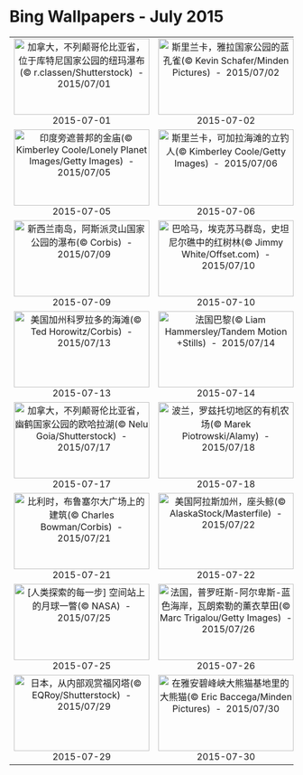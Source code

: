 # Bing Wallpapers - July 2015

| | | | |
|:-------------------------:|:-------------------------:|:-------------------------:|:-------------------------:|
| <a href="https://bing.ee123.net/img/cn/fhd/2015/07/01.jpg" target="_blank"><img src="https://bing.ee123.net/img/cn/fhd/2015/07/01.jpg" width="240" height="135" alt="加拿大，不列颠哥伦比亚省，位于库特尼国家公园的纽玛瀑布(© r.classen/Shutterstock)  -  2015/07/01" title="加拿大，不列颠哥伦比亚省，位于库特尼国家公园的纽玛瀑布(© r.classen/Shutterstock)  -  2015/07/01"></a><br>2015-07-01<br> | <a href="https://bing.ee123.net/img/cn/fhd/2015/07/02.jpg" target="_blank"><img src="https://bing.ee123.net/img/cn/fhd/2015/07/02.jpg" width="240" height="135" alt="斯里兰卡，雅拉国家公园的蓝孔雀(© Kevin Schafer/Minden Pictures)  -  2015/07/02" title="斯里兰卡，雅拉国家公园的蓝孔雀(© Kevin Schafer/Minden Pictures)  -  2015/07/02"></a><br>2015-07-02<br> | <a href="https://bing.ee123.net/img/cn/fhd/2015/07/03.jpg" target="_blank"><img src="https://bing.ee123.net/img/cn/fhd/2015/07/03.jpg" width="240" height="135" alt="彩虹出现在苏格兰高地西北部的茵查德湖(© Westend61/Superstock)  -  2015/07/03" title="彩虹出现在苏格兰高地西北部的茵查德湖(© Westend61/Superstock)  -  2015/07/03"></a><br>2015-07-03<br> | <a href="https://bing.ee123.net/img/cn/fhd/2015/07/04.jpg" target="_blank"><img src="https://bing.ee123.net/img/cn/fhd/2015/07/04.jpg" width="240" height="135" alt="美国亚利桑那州，谢伊峡谷中的蜘蛛岩(© Steve Allen/Alamy)  -  2015/07/04" title="美国亚利桑那州，谢伊峡谷中的蜘蛛岩(© Steve Allen/Alamy)  -  2015/07/04"></a><br>2015-07-04<br> |
| <a href="https://bing.ee123.net/img/cn/fhd/2015/07/05.jpg" target="_blank"><img src="https://bing.ee123.net/img/cn/fhd/2015/07/05.jpg" width="240" height="135" alt="印度旁遮普邦的金庙(© Kimberley Coole/Lonely Planet Images/Getty Images)  -  2015/07/05" title="印度旁遮普邦的金庙(© Kimberley Coole/Lonely Planet Images/Getty Images)  -  2015/07/05"></a><br>2015-07-05<br> | <a href="https://bing.ee123.net/img/cn/fhd/2015/07/06.jpg" target="_blank"><img src="https://bing.ee123.net/img/cn/fhd/2015/07/06.jpg" width="240" height="135" alt="斯里兰卡，可加拉海滩的立钓人(© Kimberley Coole/Getty Images)  -  2015/07/06" title="斯里兰卡，可加拉海滩的立钓人(© Kimberley Coole/Getty Images)  -  2015/07/06"></a><br>2015-07-06<br> | <a href="https://bing.ee123.net/img/cn/fhd/2015/07/07.jpg" target="_blank"><img src="https://bing.ee123.net/img/cn/fhd/2015/07/07.jpg" width="240" height="135" alt="落日余晖下的山东(© Sipa Asia/Rex Features)  -  2015/07/07" title="落日余晖下的山东(© Sipa Asia/Rex Features)  -  2015/07/07"></a><br>2015-07-07<br> | <a href="https://bing.ee123.net/img/cn/fhd/2015/07/08.jpg" target="_blank"><img src="https://bing.ee123.net/img/cn/fhd/2015/07/08.jpg" width="240" height="135" alt="南非萨比森私人保护区，夜色下的母狮(© Brendon Cremer/Minden Pictures)  -  2015/07/08" title="南非萨比森私人保护区，夜色下的母狮(© Brendon Cremer/Minden Pictures)  -  2015/07/08"></a><br>2015-07-08<br> |
| <a href="https://bing.ee123.net/img/cn/fhd/2015/07/09.jpg" target="_blank"><img src="https://bing.ee123.net/img/cn/fhd/2015/07/09.jpg" width="240" height="135" alt="新西兰南岛，阿斯派灵山国家公园的瀑布(© Corbis)  -  2015/07/09" title="新西兰南岛，阿斯派灵山国家公园的瀑布(© Corbis)  -  2015/07/09"></a><br>2015-07-09<br> | <a href="https://bing.ee123.net/img/cn/fhd/2015/07/10.jpg" target="_blank"><img src="https://bing.ee123.net/img/cn/fhd/2015/07/10.jpg" width="240" height="135" alt="巴哈马，埃克苏马群岛，史坦尼尔礁中的红树林(© Jimmy White/Offset.com)  -  2015/07/10" title="巴哈马，埃克苏马群岛，史坦尼尔礁中的红树林(© Jimmy White/Offset.com)  -  2015/07/10"></a><br>2015-07-10<br> | <a href="https://bing.ee123.net/img/cn/fhd/2015/07/11.jpg" target="_blank"><img src="https://bing.ee123.net/img/cn/fhd/2015/07/11.jpg" width="240" height="135" alt="澳大利亚昆士兰州，卡纳芬国家公园，土著岩画(© Michael Runkel/ImageBroker/Alamy)  -  2015/07/11" title="澳大利亚昆士兰州，卡纳芬国家公园，土著岩画(© Michael Runkel/ImageBroker/Alamy)  -  2015/07/11"></a><br>2015-07-11<br> | <a href="https://bing.ee123.net/img/cn/fhd/2015/07/12.jpg" target="_blank"><img src="https://bing.ee123.net/img/cn/fhd/2015/07/12.jpg" width="240" height="135" alt="黎巴嫩的穆萨城堡(© Zahraa Saleh/Shutterstock)  -  2015/07/12" title="黎巴嫩的穆萨城堡(© Zahraa Saleh/Shutterstock)  -  2015/07/12"></a><br>2015-07-12<br> |
| <a href="https://bing.ee123.net/img/cn/fhd/2015/07/13.jpg" target="_blank"><img src="https://bing.ee123.net/img/cn/fhd/2015/07/13.jpg" width="240" height="135" alt="美国加州科罗拉多的海滩(© Ted Horowitz/Corbis)  -  2015/07/13" title="美国加州科罗拉多的海滩(© Ted Horowitz/Corbis)  -  2015/07/13"></a><br>2015-07-13<br> | <a href="https://bing.ee123.net/img/cn/fhd/2015/07/14.jpg" target="_blank"><img src="https://bing.ee123.net/img/cn/fhd/2015/07/14.jpg" width="240" height="135" alt="法国巴黎(© Liam Hammersley/Tandem Motion +Stills)  -  2015/07/14" title="法国巴黎(© Liam Hammersley/Tandem Motion +Stills)  -  2015/07/14"></a><br>2015-07-14<br> | <a href="https://bing.ee123.net/img/cn/fhd/2015/07/15.jpg" target="_blank"><img src="https://bing.ee123.net/img/cn/fhd/2015/07/15.jpg" width="240" height="135" alt="拉丁美洲还在运营的最古老剧院：巴西，米纳斯吉拉斯州，欧鲁普雷图市立歌剧院(© M&G Therin-Weise/age fotostock)  -  2015/07/15" title="拉丁美洲还在运营的最古老剧院：巴西，米纳斯吉拉斯州，欧鲁普雷图市立歌剧院(© M&G Therin-Weise/age fotostock)  -  2015/07/15"></a><br>2015-07-15<br> | <a href="https://bing.ee123.net/img/cn/fhd/2015/07/16.jpg" target="_blank"><img src="https://bing.ee123.net/img/cn/fhd/2015/07/16.jpg" width="240" height="135" alt="德国杜伊斯堡，安格帕克的巨型艺术装置：老虎与乌龟(© Image Broker/REX)  -  2015/07/16" title="德国杜伊斯堡，安格帕克的巨型艺术装置：老虎与乌龟(© Image Broker/REX)  -  2015/07/16"></a><br>2015-07-16<br> |
| <a href="https://bing.ee123.net/img/cn/fhd/2015/07/17.jpg" target="_blank"><img src="https://bing.ee123.net/img/cn/fhd/2015/07/17.jpg" width="240" height="135" alt="加拿大，不列颠哥伦比亚省，幽鹤国家公园的欧哈拉湖(© Nelu Goia/Shutterstock)  -  2015/07/17" title="加拿大，不列颠哥伦比亚省，幽鹤国家公园的欧哈拉湖(© Nelu Goia/Shutterstock)  -  2015/07/17"></a><br>2015-07-17<br> | <a href="https://bing.ee123.net/img/cn/fhd/2015/07/18.jpg" target="_blank"><img src="https://bing.ee123.net/img/cn/fhd/2015/07/18.jpg" width="240" height="135" alt="波兰，罗兹托切地区的有机农场(© Marek Piotrowski/Alamy)  -  2015/07/18" title="波兰，罗兹托切地区的有机农场(© Marek Piotrowski/Alamy)  -  2015/07/18"></a><br>2015-07-18<br> | <a href="https://bing.ee123.net/img/cn/fhd/2015/07/19.jpg" target="_blank"><img src="https://bing.ee123.net/img/cn/fhd/2015/07/19.jpg" width="240" height="135" alt="英国布里斯托，大不列颠号的船首(© James Osmond/Alamy)  -  2015/07/19" title="英国布里斯托，大不列颠号的船首(© James Osmond/Alamy)  -  2015/07/19"></a><br>2015-07-19<br> | <a href="https://bing.ee123.net/img/cn/fhd/2015/07/20.jpg" target="_blank"><img src="https://bing.ee123.net/img/cn/fhd/2015/07/20.jpg" width="240" height="135" alt="葡萄牙，拉古什附近的佩达德角(© MedioTuerto/Getty Images)  -  2015/07/20" title="葡萄牙，拉古什附近的佩达德角(© MedioTuerto/Getty Images)  -  2015/07/20"></a><br>2015-07-20<br> |
| <a href="https://bing.ee123.net/img/cn/fhd/2015/07/21.jpg" target="_blank"><img src="https://bing.ee123.net/img/cn/fhd/2015/07/21.jpg" width="240" height="135" alt="比利时，布鲁塞尔大广场上的建筑(© Charles Bowman/Corbis)  -  2015/07/21" title="比利时，布鲁塞尔大广场上的建筑(© Charles Bowman/Corbis)  -  2015/07/21"></a><br>2015-07-21<br> | <a href="https://bing.ee123.net/img/cn/fhd/2015/07/22.jpg" target="_blank"><img src="https://bing.ee123.net/img/cn/fhd/2015/07/22.jpg" width="240" height="135" alt="美国阿拉斯加州，座头鲸(© AlaskaStock/Masterfile)  -  2015/07/22" title="美国阿拉斯加州，座头鲸(© AlaskaStock/Masterfile)  -  2015/07/22"></a><br>2015-07-22<br> | <a href="https://bing.ee123.net/img/cn/fhd/2015/07/23.jpg" target="_blank"><img src="https://bing.ee123.net/img/cn/fhd/2015/07/23.jpg" width="240" height="135" alt="舟山市海滩上的游客(© Xinhua News Agency/Rex Features)  -  2015/07/23" title="舟山市海滩上的游客(© Xinhua News Agency/Rex Features)  -  2015/07/23"></a><br>2015-07-23<br> | <a href="https://bing.ee123.net/img/cn/fhd/2015/07/24.jpg" target="_blank"><img src="https://bing.ee123.net/img/cn/fhd/2015/07/24.jpg" width="240" height="135" alt="美国新泽西州，五月岬上的黑剪嘴鸥(© Ingo Arndt/Minden Pictures)  -  2015/07/24" title="美国新泽西州，五月岬上的黑剪嘴鸥(© Ingo Arndt/Minden Pictures)  -  2015/07/24"></a><br>2015-07-24<br> |
| <a href="https://bing.ee123.net/img/cn/fhd/2015/07/25.jpg" target="_blank"><img src="https://bing.ee123.net/img/cn/fhd/2015/07/25.jpg" width="240" height="135" alt="[人类探索的每一步] 空间站上的月球一瞥(© NASA)  -  2015/07/25" title="[人类探索的每一步] 空间站上的月球一瞥(© NASA)  -  2015/07/25"></a><br>2015-07-25<br> | <a href="https://bing.ee123.net/img/cn/fhd/2015/07/26.jpg" target="_blank"><img src="https://bing.ee123.net/img/cn/fhd/2015/07/26.jpg" width="240" height="135" alt="法国，普罗旺斯-阿尔卑斯-蓝色海岸，瓦朗索勒的薰衣草田(© Marc Trigalou/Getty Images)  -  2015/07/26" title="法国，普罗旺斯-阿尔卑斯-蓝色海岸，瓦朗索勒的薰衣草田(© Marc Trigalou/Getty Images)  -  2015/07/26"></a><br>2015-07-26<br> | <a href="https://bing.ee123.net/img/cn/fhd/2015/07/27.jpg" target="_blank"><img src="https://bing.ee123.net/img/cn/fhd/2015/07/27.jpg" width="240" height="135" alt="肯尼亚，莱瓦野生动物保护区中的金合欢树(© Marc Muench/Tandem Stills + Motion)  -  2015/07/27" title="肯尼亚，莱瓦野生动物保护区中的金合欢树(© Marc Muench/Tandem Stills + Motion)  -  2015/07/27"></a><br>2015-07-27<br> | <a href="https://bing.ee123.net/img/cn/fhd/2015/07/28.jpg" target="_blank"><img src="https://bing.ee123.net/img/cn/fhd/2015/07/28.jpg" width="240" height="135" alt="苏格兰，海滩上的风笛手(© ColsTravel/Alamy)  -  2015/07/28" title="苏格兰，海滩上的风笛手(© ColsTravel/Alamy)  -  2015/07/28"></a><br>2015-07-28<br> |
| <a href="https://bing.ee123.net/img/cn/fhd/2015/07/29.jpg" target="_blank"><img src="https://bing.ee123.net/img/cn/fhd/2015/07/29.jpg" width="240" height="135" alt="日本，从内部观赏福冈塔(© EQRoy/Shutterstock)  -  2015/07/29" title="日本，从内部观赏福冈塔(© EQRoy/Shutterstock)  -  2015/07/29"></a><br>2015-07-29<br> | <a href="https://bing.ee123.net/img/cn/fhd/2015/07/30.jpg" target="_blank"><img src="https://bing.ee123.net/img/cn/fhd/2015/07/30.jpg" width="240" height="135" alt="在雅安碧峰峡大熊猫基地里的大熊猫(© Eric Baccega/Minden Pictures)  -  2015/07/30" title="在雅安碧峰峡大熊猫基地里的大熊猫(© Eric Baccega/Minden Pictures)  -  2015/07/30"></a><br>2015-07-30<br> | <a href="https://bing.ee123.net/img/cn/fhd/2015/07/31.jpg" target="_blank"><img src="https://bing.ee123.net/img/cn/fhd/2015/07/31.jpg" width="240" height="135" alt="意大利佛罗伦萨，在老宫的塔楼上观赏佛罗伦萨大教堂(© Insung Choi/Tandem Stills + Motion)  -  2015/07/31" title="意大利佛罗伦萨，在老宫的塔楼上观赏佛罗伦萨大教堂(© Insung Choi/Tandem Stills + Motion)  -  2015/07/31"></a><br>2015-07-31<br> |  |
